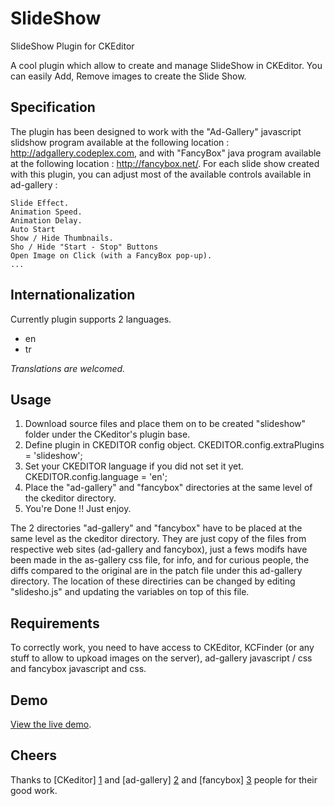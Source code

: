 SlideShow
=========
SlideShow Plugin for CKEditor

A cool plugin which allow to create and manage SlideShow in CKEditor.
You can easily Add, Remove images to create the Slide Show. 

Specification
-------------
The plugin has been designed to work with the "Ad-Gallery" javascript slidshow program available at the 
following location : http://adgallery.codeplex.com, and with "FancyBox" java program available at the 
following location : http://fancybox.net/.
For each slide show created with this plugin, you can adjust most of the available controls 
available in ad-gallery :

    Slide Effect.
    Animation Speed.
    Animation Delay.
    Auto Start
    Show / Hide Thumbnails.
    Sho / Hide "Start - Stop" Buttons
    Open Image on Click (with a FancyBox pop-up).
    ...  

Internationalization
-------------------------
Currently plugin supports 2 languages.

* en
* tr

*Translations are welcomed.*

Usage
-------------------------
1. Download source files and place them on to be created "slideshow" folder under the CKeditor's plugin base.
2. Define plugin in CKEDITOR config object.
        CKEDITOR.config.extraPlugins = 'slideshow';
3. Set your CKEDITOR language if you did not set it yet.
        CKEDITOR.config.language = 'en';
4. Place the "ad-gallery" and "fancybox" directories at the same level of the ckeditor directory.
5. You're Done !! Just enjoy.

The 2 directories "ad-gallery" and "fancybox" have to be placed at the same level as the ckeditor directory.
They are just copy of the files from respective web sites (ad-gallery and fancybox), just a fews modifs have been made
in the as-gallery css file, for info, and for curious people, the diffs compared to the original are in the patch 
file under this ad-gallery directory.
The location of these directiries can be changed by editing "slidesho.js" and updating the variables on top of
this file.
        
Requirements
-------------------------
To correctly work, you need to have access to CKEditor, KCFinder (or any stuff to allow to upkoad images
on the server), ad-gallery javascript / css and fancybox javascript and css.

Demo
-------------------------
[View the live demo](http://jsfiddle.net/t99kV/5/).


Cheers
--------------------
Thanks to [CKeditor] [1] and [ad-gallery] [2] and [fancybox] [3] people for their good work.

  [1]: http://ckeditor.com              "CKeditor"
  [2]: http://adgallery.codeplex.com    "ad-gallery"
  [3]: http://fancybox.net/             "fancybox"

